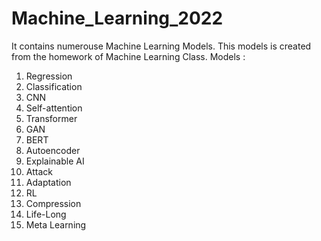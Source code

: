 # Machine_Learning_2022

It contains numerouse Machine Learning Models. This models is created from the homework of Machine Learning Class.
Models :
  1. Regression
  2. Classification
  3. CNN
  4. Self-attention
  5. Transformer
  6. GAN
  7. BERT
  8. Autoencoder
  9. Explainable AI
  10. Attack
  11. Adaptation
  12. RL
  13. Compression
  14. Life-Long
  15. Meta Learning
